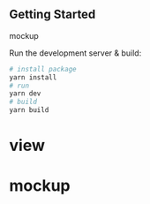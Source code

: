 ## Getting Started
mockup

Run the development server & build:

```bash
# install package
yarn install
# run
yarn dev
# build
yarn build
```

# view

# mockup
